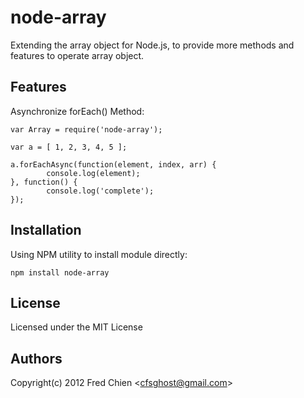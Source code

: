 node-array
==========

Extending the array object for Node.js, to provide more methods and features to operate array object.

Features
-

Asynchronize forEach() Method:
    
    var Array = require('node-array');
    
    var a = [ 1, 2, 3, 4, 5 ];
    
    a.forEachAsync(function(element, index, arr) {
            console.log(element);
    }, function() {
            console.log('complete');
    });

Installation
-
Using NPM utility to install module directly:

    npm install node-array

License
-
Licensed under the MIT License

Authors
-
Copyright(c) 2012 Fred Chien <<cfsghost@gmail.com>>
